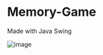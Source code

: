 # Memory-Game
Made with Java Swing

![image](https://github.com/user-attachments/assets/4fa979a4-f72e-4035-8c22-e50c30b66818)
